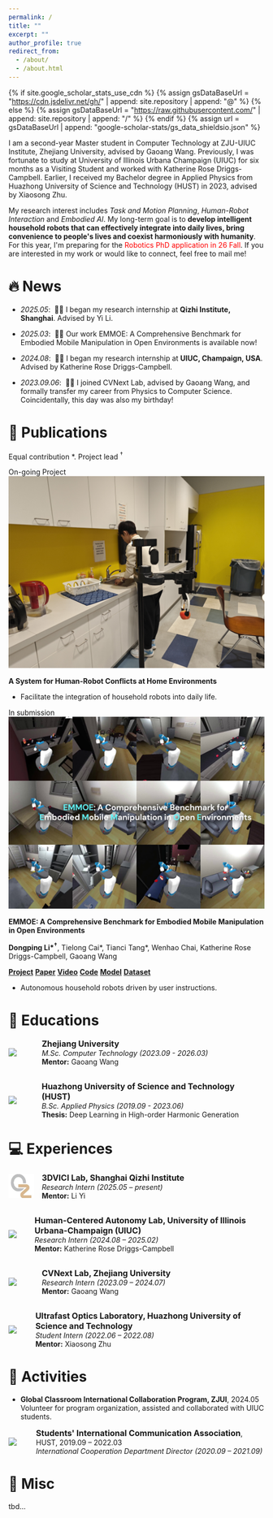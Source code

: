 ```yaml
---
permalink: /
title: ""
excerpt: ""
author_profile: true
redirect_from: 
  - /about/
  - /about.html
---
```


{% if site.google_scholar_stats_use_cdn %}
{% assign gsDataBaseUrl = "<https://cdn.jsdelivr.net/gh/>" | append: site.repository | append: "@" %}
{% else %}
{% assign gsDataBaseUrl = "<https://raw.githubusercontent.com/>" | append: site.repository | append: "/" %}
{% endif %}
{% assign url = gsDataBaseUrl | append: "google-scholar-stats/gs_data_shieldsio.json" %}

<span class='anchor' id='about-me'></span>

I am a second-year Master student in Computer Technology at ZJU-UIUC Institute, Zhejiang University, advised by <a href="https://scholar.google.com/citations?user=GhsXNiwAAAAJ&hl=en&oi=ao" target="_blank" style="text-decoration: none">Gaoang Wang</a>. Previously, I was fortunate to study at University of Illinois Urbana Champaign (UIUC) for six months as a Visiting Student and worked with <a href="https://krdc.web.illinois.edu/" target="_blank" style="text-decoration: none">Katherine Rose Driggs-Campbell</a>. Earlier, I received my Bachelor degree in Applied Physics from Huazhong University of Science and Technology (HUST) in 2023, advised by <a href="https://scholar.google.com/citations?user=nxxAXrEAAAAJ&hl=en&oi=ao" target="_blank" style="text-decoration: none">Xiaosong Zhu</a>.

My research interest includes *Task and Motion Planning*, *Human-Robot Interaction* and *Embodied AI*. My long-term goal is to **develop intelligent household robots that can effectively integrate into daily lives, bring convenience to people's lives and coexist harmoniously with humanity**. For this year, I'm preparing for the <span style="color: red;">Robotics PhD application in 26 Fall</span>. If you are interested in my work or would like to connect, feel free to mail me!

# 🔥 News

- *2025.05*: &nbsp;🎉🎉 I began my research internship at <b>Qizhi Institute, Shanghai</b>. Advised by <a href="https://ericyi.github.io/" target="_blank" style="text-decoration: none">Yi Li</a>.

- *2025.03*: &nbsp;🎉🎉 Our work <a href="https://silence143.github.io/emmoe.github.io/" target="_blank" style="text-decoration: none;">EMMOE: A Comprehensive Benchmark for Embodied Mobile Manipulation in Open Environments</a> is available now!

- *2024.08*: &nbsp;🎉🎉 I began my research internship at <b>UIUC, Champaign, USA</b>. Advised by <a href="https://krdc.web.illinois.edu/" target="_blank" style="text-decoration: none">Katherine Rose Driggs-Campbell</a>.
- *2023.09.06*: &nbsp;🎉🎉 I joined <a href="https://cvnext.github.io/" target="_blank" style="text-decoration: none">CVNext Lab</a>, advised by <a href="https://scholar.google.com/citations?user=GhsXNiwAAAAJ&hl=en&oi=ao" target="_blank" style="text-decoration: none">Gaoang Wang</a>, and formally transfer my career from Physics to Computer Science. Coincidentally, this day was also my birthday!

# 📝 Publications

Equal contribution \*. Project lead <sup>&dagger;</sup>
<div class='paper-box'><div class='paper-box-image'><div><div class="badge">On-going Project</div><img src="images/conflict_demo.jpg" alt="sym"></div></div>
<div class='paper-box-text' markdown="1">

**A System for Human-Robot Conflicts at Home Environments**

<!-- **Dongping Li\***, Shaoting Peng\*, Shuijing Liu, Katherine Rose Driggs-Campbell -->

<!-- [**Project**](https://scholar.google.com/citations?view_op=view_citation&hl=zh-CN&user=DhtAFkwAAAAJ&citation_for_view=DhtAFkwAAAAJ:ALROH1vI_8AC)
[**Paper**](https://scholar.google.com/citations?view_op=view_citation&hl=zh-CN&user=DhtAFkwAAAAJ&citation_for_view=DhtAFkwAAAAJ:ALROH1vI_8AC)
[**Code**](https://scholar.google.com/citations?view_op=view_citation&hl=zh-CN&user=DhtAFkwAAAAJ&citation_for_view=DhtAFkwAAAAJ:ALROH1vI_8AC) -->
- Facilitate the integration of household robots into daily life.

</div>
</div>

<div class='paper-box'><div class='paper-box-image'><div><div class="badge">In submission</div><img src='images/emmoe_page.png' alt="sym"></div></div>
<div class='paper-box-text' markdown="1">

**EMMOE: A Comprehensive Benchmark for Embodied Mobile Manipulation in Open Environments**

**Dongping Li\*<sup>&dagger;</sup>**, Tielong Cai\*, Tianci Tang\*, Wenhao Chai, Katherine Rose Driggs-Campbell, Gaoang Wang

[**Project**](https://silence143.github.io/emmoe.github.io/)
[**Paper**](https://arxiv.org/abs/2503.08604)
[**Video**](https://www.youtube.com/watch?v=wYnjsRY2SXs)
[**Code**](https://github.com/silence143/EMMOE)
[**Model**](https://huggingface.co/collections/Dongping-Li/emmoe-dataset-and-model-67c6b04da2b83b08ec273ef2)
[**Dataset**](https://huggingface.co/datasets/Dongping-Li/EMMOE-100)

- Autonomous household robots driven by user instructions.

</div>
</div>

# 📖 Educations

<div style="display: flex; align-items: center; margin-bottom: 30px;">
  <img src="images/zju.png" width="10%" style="margin-right: 15px;">
  <div>
    <b style="font-size: 16px;">Zhejiang University</b><br>
    <em>M.Sc. Computer Technology (2023.09 - 2026.03)</em><br>
    <b>Mentor:</b> <a href="https://scholar.google.com/citations?user=GhsXNiwAAAAJ&hl=en&oi=ao" target="_blank" style="text-decoration: none">Gaoang Wang</a>
  </div>
</div>

<div style="display: flex; align-items: center; margin-bottom: 30px;">
  <img src="images/hust.png" width="10%" style="margin-right: 15px;">
  <div>
    <b style="font-size: 16px;">Huazhong University of Science and Technology (HUST)</b><br>
    <em>B.Sc. Applied Physics (2019.09 - 2023.06)</em><br>
    <b>Thesis:</b> Deep Learning in High-order Harmonic Generation
  </div>
</div>

# 💻 Experiences

<div style="display: flex; align-items: center; margin-bottom: 30px;">
  <img src="images/qizhi.jpg" width="10%" style="margin-right: 15px;">
  <div>
    <b style="font-size: 16px;"> <a href="https://ericyi.github.io/" target="_blank" style="text-decoration: none">3DVICI Lab</a>, Shanghai Qizhi Institute</b><br>
    <em>Research Intern (2025.05 – present)</em><br>
    <b>Mentor:</b> <a href="https://ericyi.github.io/" target="_blank" style="text-decoration: none">Li Yi</a>
  </div>
</div>

<div style="display: flex; align-items: center; margin-bottom: 30px;">
  <img src="images/hcal.png" width="10%" style="margin-right: 15px;">
  <div>
    <b style="font-size: 16px;"> <a href="https://thehcalab.web.illinois.edu/" target="_blank" style="text-decoration: none">Human-Centered Autonomy Lab</a>, University of Illinois Urbana-Champaign (UIUC)</b><br>
    <em>Research Intern (2024.08 – 2025.02)</em><br>
    <b>Mentor:</b> <a href="https://krdc.web.illinois.edu/" target="_blank" style="text-decoration: none">Katherine Rose Driggs-Campbell</a>
  </div>
</div>

<div style="display: flex; align-items: center; margin-bottom: 30px;">
  <img src="images/cvnext.png" width="10%" style="margin-right: 15px;">
  <div>
    <b style="font-size: 16px;"> <a href="https://cvnext.github.io/" target="_blank" style="text-decoration: none">CVNext Lab</a>, Zhejiang University</b><br>
    <em>Research Intern (2023.09 – 2024.07)</em><br>
    <b>Mentor:</b> <a href="https://scholar.google.com/citations?user=GhsXNiwAAAAJ&hl=en&oi=ao" target="_blank" style="text-decoration: none">Gaoang Wang</a>
  </div>
</div>

<div style="display: flex; align-items: center; margin-bottom: 30px;">
  <img src="images/Ultrafast.png" width="10%" style="margin-right: 15px;">
  <div>
    <b style="font-size: 16px;"> <a href="http://ufolab.phys.hust.edu.cn/index.htm" target="_blank" style="text-decoration: none">Ultrafast Optics Laboratory</a>, Huazhong University of Science and Technology</b><br>
    <em>Student Intern (2022.06 – 2022.08)</em><br>
    <b>Mentor:</b> <a href="https://scholar.google.com/citations?user=nxxAXrEAAAAJ&hl=en&oi=ao" target="_blank" style="text-decoration: none">Xiaosong Zhu</a>
  </div>
</div>

# 🎨 Activities

- **Global Classroom International Collaboration Program, ZJUI**, 2024.05  
  Volunteer for program organization, assisted and collaborated with UIUC students.

<div style="display: flex; align-items: center; margin-bottom: 10px;">
  <img src="images/sica.png" width="10%" style="margin-right: 15px;">
  <div>
    <b style="font-size: 16px;">Students' International Communication Association</b>, HUST, 2019.09 – 2022.03<br>
    <em>International Cooperation Department Director (2020.09 – 2021.09)</em><br>
  </div>
</div>

# 🥳 Misc

tbd...
